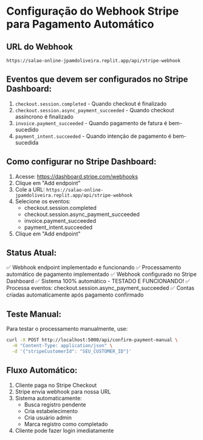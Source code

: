 # Configuração do Webhook Stripe para Pagamento Automático

## URL do Webhook
```
https://salao-online-jpamdoliveira.replit.app/api/stripe-webhook
```

## Eventos que devem ser configurados no Stripe Dashboard:
1. `checkout.session.completed` - Quando checkout é finalizado
2. `checkout.session.async_payment_succeeded` - Quando checkout assíncrono é finalizado
3. `invoice.payment_succeeded` - Quando pagamento de fatura é bem-sucedido  
4. `payment_intent.succeeded` - Quando intenção de pagamento é bem-sucedida

## Como configurar no Stripe Dashboard:

1. Acesse: https://dashboard.stripe.com/webhooks
2. Clique em "Add endpoint"
3. Cole a URL: `https://salao-online-jpamdoliveira.replit.app/api/stripe-webhook`
4. Selecione os eventos:
   - checkout.session.completed
   - checkout.session.async_payment_succeeded
   - invoice.payment_succeeded
   - payment_intent.succeeded
5. Clique em "Add endpoint"

## Status Atual:
✅ Webhook endpoint implementado e funcionando
✅ Processamento automático de pagamento implementado
✅ Webhook configurado no Stripe Dashboard
✅ Sistema 100% automático - TESTADO E FUNCIONANDO!
✅ Processa eventos: checkout.session.async_payment_succeeded
✅ Contas criadas automaticamente após pagamento confirmado

## Teste Manual:
Para testar o processamento manualmente, use:
```bash
curl -X POST http://localhost:5000/api/confirm-payment-manual \
  -H "Content-Type: application/json" \
  -d '{"stripeCustomerId": "SEU_CUSTOMER_ID"}'
```

## Fluxo Automático:
1. Cliente paga no Stripe Checkout
2. Stripe envia webhook para nossa URL
3. Sistema automaticamente:
   - Busca registro pendente
   - Cria estabelecimento
   - Cria usuário admin
   - Marca registro como completado
4. Cliente pode fazer login imediatamente